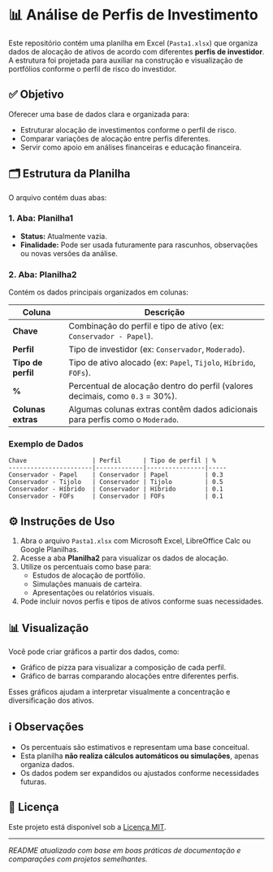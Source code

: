 
# 📊 Análise de Perfis de Investimento

Este repositório contém uma planilha em Excel (`Pasta1.xlsx`) que organiza dados de alocação de ativos de acordo com diferentes **perfis de investidor**. A estrutura foi projetada para auxiliar na construção e visualização de portfólios conforme o perfil de risco do investidor.

## ✅ Objetivo

Oferecer uma base de dados clara e organizada para:
- Estruturar alocação de investimentos conforme o perfil de risco.
- Comparar variações de alocação entre perfis diferentes.
- Servir como apoio em análises financeiras e educação financeira.

## 🗂 Estrutura da Planilha

O arquivo contém duas abas:

### 1. Aba: Planilha1
- **Status:** Atualmente vazia.
- **Finalidade:** Pode ser usada futuramente para rascunhos, observações ou novas versões da análise.

### 2. Aba: Planilha2

Contém os dados principais organizados em colunas:

| Coluna          | Descrição |
|------------------|-----------|
| **Chave**        | Combinação do perfil e tipo de ativo (ex: `Conservador - Papel`). |
| **Perfil**       | Tipo de investidor (ex: `Conservador`, `Moderado`). |
| **Tipo de perfil** | Tipo de ativo alocado (ex: `Papel`, `Tijolo`, `Híbrido`, `FOFs`). |
| **%**            | Percentual de alocação dentro do perfil (valores decimais, como `0.3` = 30%). |
| **Colunas extras**| Algumas colunas extras contêm dados adicionais para perfis como o `Moderado`. |

### Exemplo de Dados

```
Chave                  | Perfil      | Tipo de perfil | %  
-----------------------|-------------|----------------|-----
Conservador - Papel    | Conservador | Papel          | 0.3
Conservador - Tijolo   | Conservador | Tijolo         | 0.5
Conservador - Híbrido  | Conservador | Híbrido        | 0.1
Conservador - FOFs     | Conservador | FOFs           | 0.1
```

## ⚙️ Instruções de Uso

1. Abra o arquivo `Pasta1.xlsx` com Microsoft Excel, LibreOffice Calc ou Google Planilhas.
2. Acesse a aba **Planilha2** para visualizar os dados de alocação.
3. Utilize os percentuais como base para:
   - Estudos de alocação de portfólio.
   - Simulações manuais de carteira.
   - Apresentações ou relatórios visuais.
4. Pode incluir novos perfis e tipos de ativos conforme suas necessidades.

## 📊 Visualização

Você pode criar gráficos a partir dos dados, como:
- Gráfico de pizza para visualizar a composição de cada perfil.
- Gráfico de barras comparando alocações entre diferentes perfis.

Esses gráficos ajudam a interpretar visualmente a concentração e diversificação dos ativos.

## ℹ️ Observações

- Os percentuais são estimativos e representam uma base conceitual.
- Esta planilha **não realiza cálculos automáticos ou simulações**, apenas organiza dados.
- Os dados podem ser expandidos ou ajustados conforme necessidades futuras.

## 📄 Licença

Este projeto está disponível sob a [Licença MIT](LICENSE).

---

*README atualizado com base em boas práticas de documentação e comparações com projetos semelhantes.*
